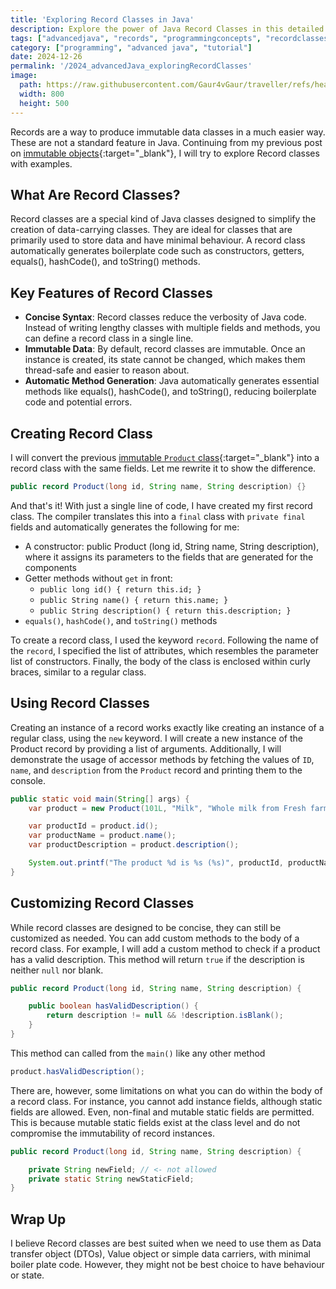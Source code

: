 ```yaml
---
title: 'Exploring Record Classes in Java'
description: Explore the power of Java Record Classes in this detailed guide. Learn how they simplify immutable data handling, boost readability, and enhance your advanced Java development skills with practical examples. Ideal for modern developers!
tags: ["advancedjava", "records", "programmingconcepts", "recordclasses"] 
category: ["programming", "advanced java", "tutorial"]
date: 2024-12-26
permalink: '/2024_advancedJava_exploringRecordClasses'
image:
  path: https://raw.githubusercontent.com/Gaur4vGaur/traveller/refs/heads/master/images/java/2024-12-26-advancedJava_exploringRecordClasses.jpg
  width: 800
  height: 500
---
```



Records are a way to produce immutable data classes in a much easier way. These are not a standard feature in Java. Continuing from my previous post on [immutable objects](https://www.gaurgaurav.com/advancedJava_understandingImmutability){:target="_blank"}, I will try to explore Record classes with examples.

## What Are Record Classes?
Record classes are a special kind of Java classes designed to simplify the creation of data-carrying classes. They are ideal for classes that are primarily used to store data and have minimal behaviour. A record class automatically generates boilerplate code such as constructors, getters, equals(), hashCode(), and toString() methods.

## Key Features of Record Classes
*	**Concise Syntax**: Record classes reduce the verbosity of Java code. Instead of writing lengthy classes with multiple fields and methods, you can define a record class in a single line.
*	**Immutable Data**: By default, record classes are immutable. Once an instance is created, its state cannot be changed, which makes them thread-safe and easier to reason about.
*	**Automatic Method Generation**: Java automatically generates essential methods like equals(), hashCode(), and toString(), reducing boilerplate code and potential errors.

## Creating Record Class
I will convert the previous [immutable `Product` class](https://www.gaurgaurav.com/advancedJava_understandingImmutability#immutable-product){:target="_blank"} into a record class with the same fields. Let me rewrite it to show the difference.

```java
public record Product(long id, String name, String description) {}
```

And that's it! With just a single line of code, I have created my first record class. The compiler translates this into a `final` class with `private final` fields and automatically generates the following for me:

* A constructor: public Product (long id, String name, String description), where it assigns its parameters to the fields that are generated for the components
* Getter methods without `get` in front:
  * `public long id() { return this.id; }`
  * `public String name() { return this.name; }`
  * `public String description() { return this.description; }`
* `equals()`, `hashCode()`, and `toString()` methods

To create a record class, I used the keyword `record`. Following the name of the `record`, I specified the list of attributes, which resembles the parameter list of constructors. Finally, the body of the class is enclosed within curly braces, similar to a regular class.

## Using Record Classes
Creating an instance of a record works exactly like creating an instance of a regular class, using the `new` keyword. I will create a new instance of the Product record by providing a list of arguments. Additionally, I will demonstrate the usage of accessor methods by fetching the values of `ID`, `name`, and `description` from the `Product` record and printing them to the console.

```java
public static void main(String[] args) {
    var product = new Product(101L, "Milk", "Whole milk from Fresh farms");

    var productId = product.id();
    var productName = product.name();
    var productDescription = product.description();

    System.out.printf("The product %d is %s (%s)", productId, productName, productDescription);
}
```

## Customizing Record Classes
While record classes are designed to be concise, they can still be customized as needed. You can add custom methods to the body of a record class. For example, I will add a custom method to check if a product has a valid description. This method will return `true` if the description is neither `null` nor blank.
```java
public record Product(long id, String name, String description) {

    public boolean hasValidDescription() {
        return description != null && !description.isBlank();
    }
}
```

This method can called from the `main()` like any other method

```java
product.hasValidDescription();
```

There are, however, some limitations on what you can do within the body of a record class. For instance, you cannot add instance fields, although static fields are allowed. Even, non-final and mutable static fields are permitted. This is because mutable static fields exist at the class level and do not compromise the immutability of record instances.

```java
public record Product(long id, String name, String description) {

    private String newField; // <- not allowed
    private static String newStaticField;
}
```

## Wrap Up
I believe Record classes are best suited when we need to use them as Data transfer object (DTOs), Value object or simple data carriers, with minimal boiler plate code. However, they might not be best choice to have behaviour or state.
